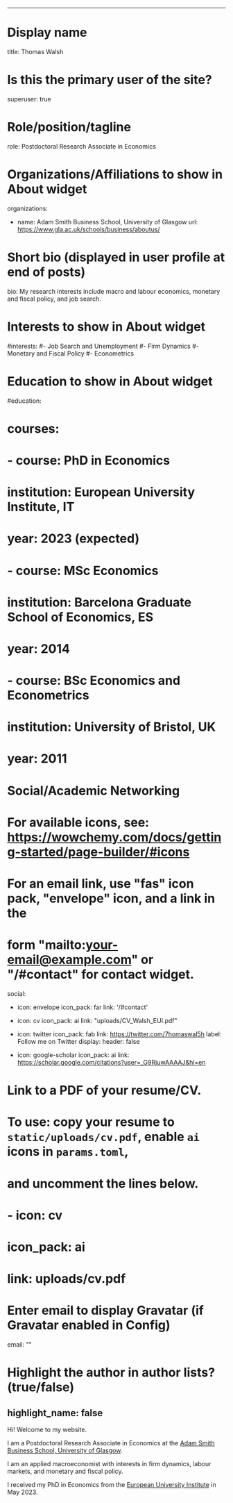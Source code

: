  ---
# Display name
title: Thomas Walsh

# Is this the primary user of the site?
superuser: true

# Role/position/tagline
role: Postdoctoral Research Associate in Economics

# Organizations/Affiliations to show in About widget
organizations:
- name: Adam Smith Business School, University of Glasgow
  url: https://www.gla.ac.uk/schools/business/aboutus/

# Short bio (displayed in user profile at end of posts)
bio: My research interests include macro and labour economics, monetary and fiscal policy, and job search.

# Interests to show in About widget
#interests:
#- Job Search and Unemployment
#- Firm Dynamics
#- Monetary and Fiscal Policy
#- Econometrics

# Education to show in About widget
#education:
#  courses:
#  - course: PhD in Economics
#    institution: European University Institute, IT
#    year: 2023 (expected)
#  - course: MSc Economics
#    institution: Barcelona Graduate School of Economics, ES
#    year: 2014
#  - course: BSc Economics and Econometrics
#    institution: University of Bristol, UK
#    year: 2011

# Social/Academic Networking
# For available icons, see: https://wowchemy.com/docs/getting-started/page-builder/#icons
#   For an email link, use "fas" icon pack, "envelope" icon, and a link in the
#   form "mailto:your-email@example.com" or "/#contact" for contact widget.
social:
- icon: envelope
  icon_pack: far
  link: '/#contact'

- icon: cv
  icon_pack: ai
  link: "uploads/CV_Walsh_EUI.pdf"

- icon: twitter
  icon_pack: fab
  link: https://twitter.com/7homaswal5h
  label: Follow me on Twitter
  display:
    header: false
    
- icon: google-scholar
  icon_pack: ai
  link: https://scholar.google.com/citations?user=_G9RjuwAAAAJ&hl=en

# Link to a PDF of your resume/CV.
# To use: copy your resume to `static/uploads/cv.pdf`, enable `ai` icons in `params.toml`,
# and uncomment the lines below.
# - icon: cv
#  icon_pack: ai
# link: uploads/cv.pdf

# Enter email to display Gravatar (if Gravatar enabled in Config)
email: ""

# Highlight the author in author lists? (true/false)
highlight_name: false
---

Hi! Welcome to my website.

I am a Postdoctoral Research Associate in Economics at the <a href="https://www.gla.ac.uk/schools/business/aboutus/" target="_blank"> Adam Smith Business School, University of Glasgow</a>.

I am an applied macroeconomist with interests in firm dynamics, labour markets, and monetary and fiscal policy.

I received my PhD in Economics from the <a href="https://www.eui.eu/en/academic-units/department-of-economics" target="_blank">European University Institute</a>
 in May 2023.

<link rel="stylesheet" href="https://cdnjs.cloudflare.com/ajax/libs/font-awesome/6.2.1/css/all.min.css">
